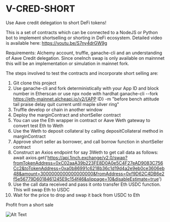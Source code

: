 # V-CRED-SHORT

Use Aave credit delegation to short DeFi tokens! 

This is a set of contracts which can be connected to a NodeJS or Python bot to implement shortselling or shorting in DeFi ecosystem. Detailed video is available here: https://youtu.be/S7ny4drGW9g

Requirements:
Alchemy account, truffle, ganache-cli and an understanding of Aave Credit delegation. Since oneInch swap is only available on mainnnet this will be an implementation or simulation in mainnet fork.

The steps involved to test the contracts and incorporate short selling are:
1. Git clone this project
2. Use ganache-cli and fork deterministically with your App ID and block number in Etherscan or use npx node with hardhat
ganache-cli --fork https://eth-mainnet.alcheapi.io/v2/{APP ID} -m "before bench attitude tail praise delay quit current until maple silver ring" 
3. Truffle develop or chain in another window
4. Deploy the marginContract and shortSeller contract
5. You can use the Eth wrapper in contract or Aave Weth gateway to convert test Eth to Weth
6. Use the Weth to deposit collateral by calling depositCollateral method in marginContract
7. Approve short seller as borrower, and call borrow function in shortSeller contract
8. Construct an Axios endpoint for say 3Weth to get call data as follows: 
await axios.get('https://api.1inch.exchange/v2.0/swap?fromTokenAddress=0xC02aaA39b223FE8D0A0e5C4F27eAD9083C756Cc2&toTokenAddress=0xa0b86991c6218b36c1d19d4a2e9eb0ce3606eb48&amount=3000000000000000000&fromAddress=0xf9D62C4DB6e2f5e56779D6018461245E9c154f46&slippage=10&disableEstimate=true')
9. Use the call data received and pass it onto transfer Eth USDC function. This will swap Eth to USDC
10. Wait for the price to drop and swap it back from USDC to Eth

Profit from a short sale


![Alt Text](./assets/shorting.png)
